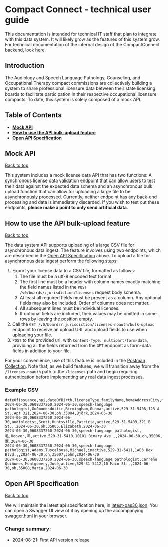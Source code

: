 # Compact Connect - technical user guide

This documentation is intended for technical IT staff that plan to integrate with this data system. It will likely grow
as the features of this system grow. For technical documentation of the internal design of the CompactConnect backend,
look [here](./design/README.md).

## Introduction

The Audiology and Speech Language Pathology, Counseling, and Occupational Therapy compact commissions are collectively building a system to share professional licensure data between their state licensing boards to facilitate participation in their respective occupational licensure compacts. To date, this system is solely composed of a mock API.

## Table of Contents
- **[Mock API](#mock-api)**
- **[How to use the API bulk-upload feature](#how-to-use-the-api-bulk-upload-feature)**
- **[Open API Specification](#open-api-specification)**

## Mock API
[Back to top](#compact-connect---technical-user-guide)

This system includes a mock license data API that has two functions: A synchronous license data validation endpoint that can allow users to test their data against the expected data schema and an asynchronous bulk upload function that can allow for uploading a large file to be asynchronously processed. Currently, neither endpoint has any back-end processing and data is immediately discarded. If you wish to test out these endpoints, **please make a point to only send artificial data**.

## How to use the API bulk-upload feature
[Back to top](#compact-connect---technical-user-guide)

The data system API supports uploading of a large CSV file for asynchronous data ingest. The feature involves using two endpoints, which are described in the [Open API Specification](#open-api-specification) above. To upload a file for asynchronous data ingest perform the following steps:
1) Export your license data to a CSV file, formatted as follows:
   1) The file must be a utf-8 encoded text format
   2) The first line must be a header with column names exactly matching the field names listed in the `POST /v0/boards/:jurisdiction/licenses` request body schema.
   3) At least all required fields must be present as a column. Any optional fields may also be included. Order of columns does not matter.
   4) All subsequent lines must be individual licenses.
   5) If optional fields are included, their values may be omitted in some rows by leaving the position empty.
2) Call the `GET /v0/boards/:jurisdiction/licenses-noauth/bulk-upload` endpoint to receive an upload URL and upload fields to use when uploading your file.
3) `POST` to the provided url, with `Content-Type: multipart/form-data`, providing all the fields returned from the `GET` endpoint as form-data fields in addition to your file.

For your convenience, use of this feature is included in the [Postman Collection](./postman/postman-collection.json). Note that, as we build features, we will transition away from the `/licenses-noauth` path to the `/licenses` path and begin requiring authentication before implementing any real data ingest processes.

### Example CSV
```csv
dateOfIssuance,npi,dateOfBirth,licenseType,familyName,homeAddressCity,middleName,status,ssn,homeAddressStreet1,homeAddressStreet2,dateOfExpiration,homeAddressState,homeAddressPostalCode,givenName,dateOfRenewal
2024-06-30,0608337260,2024-06-30,speech-language pathologist,Guðmundsdóttir,Birmingham,Gunnar,active,529-31-5408,123 A St.,Apt 321,2024-06-30,oh,35004,Björk,2024-06-30
2024-06-30,0608337260,2024-06-30,audiologist,Scott,Huntsville,Patricia,active,529-31-5409,321 B St.,,2024-06-30,oh,35005,Elizabeth,2024-06-30
2024-06-30,0608337260,2024-06-30,speech-language pathologist,毛,Hoover,泽,active,529-31-5410,10101 Binary Ave.,,2024-06-30,oh,35006,覃,2024-06-30
2024-06-30,0608337260,2024-06-30,speech-language pathologist,Adams,Tuscaloosa,Michael,inactive,529-31-5411,1AB3 Hex Blvd.,,2024-06-30,oh,35007,John,2024-06-30
2024-06-30,0608337260,2024-06-30,speech-language pathologist,Carreño Quiñones,Montgomery,José,active,529-31-5412,10 Main St.,,2024-06-30,oh,35008,María,2024-06-30
```

## Open API Specification
[Back to top](#compact-connect---technical-user-guide)

We will maintain the latest api specification here, in [latest-oas30.json](api-specification/latest-oas30.json). You can open a Swagger UI view of it by opening up the accompanying [swagger.html](api-specification/swagger.html) in your browser.

### Change summary:
- 2024-08-21: First API version release
